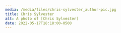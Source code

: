 ```yaml
---
media: /media/files/chris-sylvester_author-pic.jpg
title: Chris Sylvester
alt: A photo of [Chris Sylvester]
date: 2022-05-17T18:18:00-0500
---
```

